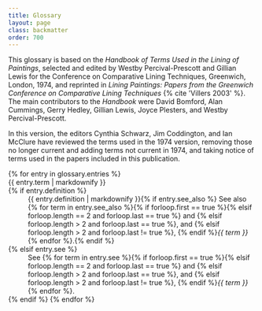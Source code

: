 ```yaml
---
title: Glossary
layout: page
class: backmatter
order: 700
---
```


This glossary is based on the *Handbook of Terms Used in the Lining of Paintings*, selected and edited by Westby Percival-Prescott and Gillian Lewis for the Conference on Comparative Lining Techniques, Greenwich, London, 1974, and reprinted in *Lining Paintings: Papers from the Greenwich Conference on Comparative Lining Techniques* {% cite 'Villers 2003' %}. The main contributors to the *Handbook* were David Bomford, Alan Cummings, Gerry Hedley, Gillian Lewis, Joyce Plesters, and Westby Percival-Prescott.

In this version, the editors Cynthia Schwarz, Jim Coddington, and Ian McClure have reviewed the terms used in the 1974 version, removing those no longer current and adding terms not current in 1974, and taking notice of terms used in the papers included in this publication.

<dl class="glossary-list">
{% for entry in glossary.entries %}
<dt>{{ entry.term | markdownify }}</dt>
{% if entry.definition %}
<dd>{{ entry.definition | markdownify }}{% if entry.see_also %} See also {% for term in entry.see_also %}{% if forloop.first == true %}{% elsif forloop.length == 2 and forloop.last == true %} and {% elsif forloop.length > 2 and forloop.last == true %}, and {% elsif forloop.length > 2 and forloop.last != true %}, {% endif %}<em>{{ term }}</em>{% endfor %}.{% endif %}</dd>
{% elsif entry.see %}
<dd>See {% for term in entry.see %}{% if forloop.first == true %}{% elsif forloop.length == 2 and forloop.last == true %} and {% elsif forloop.length > 2 and forloop.last == true %}, and {% elsif forloop.length > 2 and forloop.last != true %}, {% endif %}<em>{{ term }}</em>{% endfor %}.</dd>
{% endif %}
{% endfor %}
</dl>


